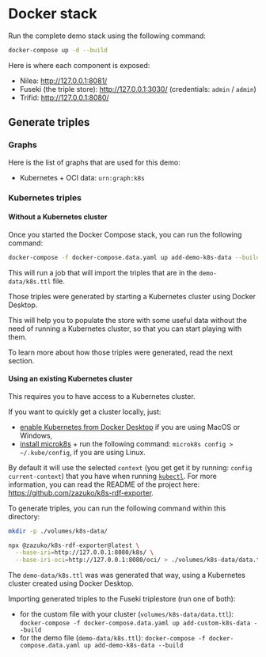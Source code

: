 # Docker stack

Run the complete demo stack using the following command:

```sh
docker-compose up -d --build
```

Here is where each component is exposed:

- Nilea: http://127.0.0.1:8081/
- Fuseki (the triple store): http://127.0.0.1:3030/ (credentials: `admin` / `admin`)
- Trifid: http://127.0.0.1:8080/

## Generate triples

### Graphs

Here is the list of graphs that are used for this demo:

- Kubernetes + OCI data: `urn:graph:k8s`

### Kubernetes triples

#### Without a Kubernetes cluster

Once you started the Docker Compose stack, you can run the following command:

```sh
docker-compose -f docker-compose.data.yaml up add-demo-k8s-data --build
```

This will run a job that will import the triples that are in the `demo-data/k8s.ttl` file.

Those triples were generated by starting a Kubernetes cluster using Docker Desktop.

This will help you to populate the store with some useful data without the need of running a Kubernetes cluster, so that you can start playing with them.

To learn more about how those triples were generated, read the next section.

#### Using an existing Kubernetes cluster

This requires you to have access to a Kubernetes cluster.

If you want to quickly get a cluster locally, just:

- [enable Kubernetes from Docker Desktop](https://docs.docker.com/desktop/kubernetes/) if you are using MacOS or Windows,
- [install microk8s](https://microk8s.io/#install-microk8s) + run the following command: `microk8s config > ~/.kube/config`, if you are using Linux.

By default it will use the selected `context` (you get get it by running: `config current-context`) that you have when running [`kubectl`](https://kubernetes.io/docs/tasks/tools/#kubectl).
For more information, you can read the README of the project here: https://github.com/zazuko/k8s-rdf-exporter.

To generate triples, you can run the following command within this directory:

```sh
mkdir -p ./volumes/k8s-data/

npx @zazuko/k8s-rdf-exporter@latest \
  --base-iri=http://127.0.0.1:8080/k8s/ \
  --base-iri-oci=http://127.0.0.1:8080/oci/ > ./volumes/k8s-data/data.ttl
```

The `demo-data/k8s.ttl` was was generated that way, using a Kubernetes cluster created using Docker Desktop.

Importing generated triples to the Fuseki triplestore (run one of both):

- for the custom file with your cluster (`volumes/k8s-data/data.ttl`): `docker-compose -f docker-compose.data.yaml up add-custom-k8s-data --build`
- for the demo file (`demo-data/k8s.ttl`): `docker-compose -f docker-compose.data.yaml up add-demo-k8s-data --build`
